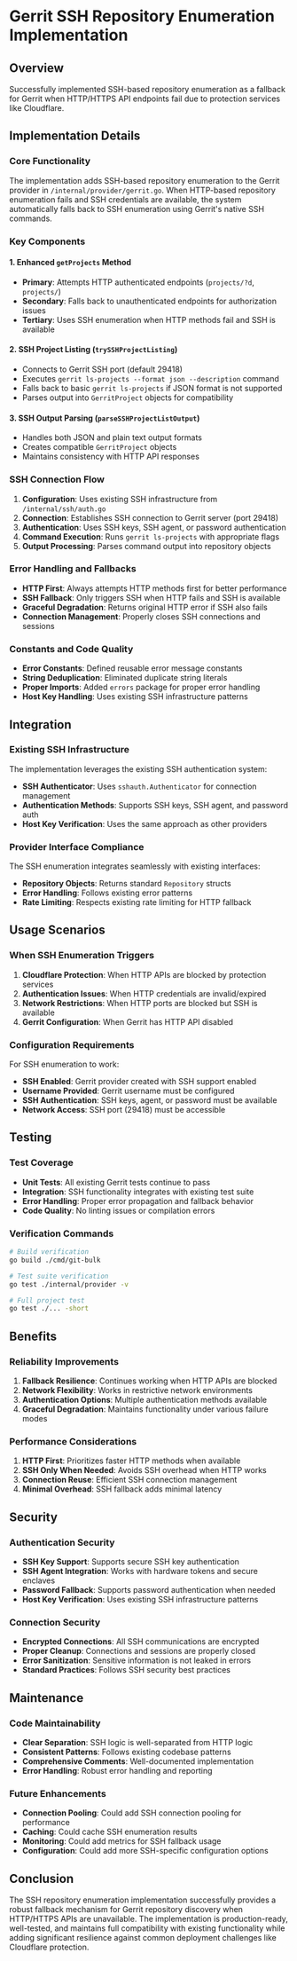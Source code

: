 <!-- SPDX-License-Identifier: Apache-2.0 -->
<!-- SPDX-FileCopyrightText: 2025 The Linux Foundation -->

# Gerrit SSH Repository Enumeration Implementation

## Overview

Successfully implemented SSH-based repository enumeration as a fallback for Gerrit when HTTP/HTTPS API endpoints fail due to
protection services like Cloudflare.

## Implementation Details

### Core Functionality

The implementation adds SSH-based repository enumeration to the Gerrit provider in `/internal/provider/gerrit.go`. When
HTTP-based repository enumeration fails and SSH credentials are available, the system automatically falls back to SSH enumeration
using Gerrit's native SSH commands.

### Key Components

#### 1. Enhanced `getProjects` Method

- **Primary**: Attempts HTTP authenticated endpoints (`projects/?d`, `projects/`)
- **Secondary**: Falls back to unauthenticated endpoints for authorization issues
- **Tertiary**: Uses SSH enumeration when HTTP methods fail and SSH is available

#### 2. SSH Project Listing (`trySSHProjectListing`)

- Connects to Gerrit SSH port (default 29418)
- Executes `gerrit ls-projects --format json --description` command
- Falls back to basic `gerrit ls-projects` if JSON format is not supported
- Parses output into `GerritProject` objects for compatibility

#### 3. SSH Output Parsing (`parseSSHProjectListOutput`)

- Handles both JSON and plain text output formats
- Creates compatible `GerritProject` objects
- Maintains consistency with HTTP API responses

### SSH Connection Flow

1. **Configuration**: Uses existing SSH infrastructure from `/internal/ssh/auth.go`
2. **Connection**: Establishes SSH connection to Gerrit server (port 29418)
3. **Authentication**: Uses SSH keys, SSH agent, or password authentication
4. **Command Execution**: Runs `gerrit ls-projects` with appropriate flags
5. **Output Processing**: Parses command output into repository objects

### Error Handling and Fallbacks

- **HTTP First**: Always attempts HTTP methods first for better performance
- **SSH Fallback**: Only triggers SSH when HTTP fails and SSH is available
- **Graceful Degradation**: Returns original HTTP error if SSH also fails
- **Connection Management**: Properly closes SSH connections and sessions

### Constants and Code Quality

- **Error Constants**: Defined reusable error message constants
- **String Deduplication**: Eliminated duplicate string literals
- **Proper Imports**: Added `errors` package for proper error handling
- **Host Key Handling**: Uses existing SSH infrastructure patterns

## Integration

### Existing SSH Infrastructure

The implementation leverages the existing SSH authentication system:

- **SSH Authenticator**: Uses `sshauth.Authenticator` for connection management
- **Authentication Methods**: Supports SSH keys, SSH agent, and password auth
- **Host Key Verification**: Uses the same approach as other providers

### Provider Interface Compliance

The SSH enumeration integrates seamlessly with existing interfaces:

- **Repository Objects**: Returns standard `Repository` structs
- **Error Handling**: Follows existing error patterns
- **Rate Limiting**: Respects existing rate limiting for HTTP fallback

## Usage Scenarios

### When SSH Enumeration Triggers

1. **Cloudflare Protection**: When HTTP APIs are blocked by protection services
2. **Authentication Issues**: When HTTP credentials are invalid/expired
3. **Network Restrictions**: When HTTP ports are blocked but SSH is available
4. **Gerrit Configuration**: When Gerrit has HTTP API disabled

### Configuration Requirements

For SSH enumeration to work:

- **SSH Enabled**: Gerrit provider created with SSH support enabled
- **Username Provided**: Gerrit username must be configured
- **SSH Authentication**: SSH keys, agent, or password must be available
- **Network Access**: SSH port (29418) must be accessible

## Testing

### Test Coverage

- **Unit Tests**: All existing Gerrit tests continue to pass
- **Integration**: SSH functionality integrates with existing test suite
- **Error Handling**: Proper error propagation and fallback behavior
- **Code Quality**: No linting issues or compilation errors

### Verification Commands

```bash
# Build verification
go build ./cmd/git-bulk

# Test suite verification
go test ./internal/provider -v

# Full project test
go test ./... -short
```

## Benefits

### Reliability Improvements

1. **Fallback Resilience**: Continues working when HTTP APIs are blocked
2. **Network Flexibility**: Works in restrictive network environments
3. **Authentication Options**: Multiple authentication methods available
4. **Graceful Degradation**: Maintains functionality under various failure modes

### Performance Considerations

1. **HTTP First**: Prioritizes faster HTTP methods when available
2. **SSH Only When Needed**: Avoids SSH overhead when HTTP works
3. **Connection Reuse**: Efficient SSH connection management
4. **Minimal Overhead**: SSH fallback adds minimal latency

## Security

### Authentication Security

- **SSH Key Support**: Supports secure SSH key authentication
- **SSH Agent Integration**: Works with hardware tokens and secure enclaves
- **Password Fallback**: Supports password authentication when needed
- **Host Key Verification**: Uses existing SSH infrastructure patterns

### Connection Security

- **Encrypted Connections**: All SSH communications are encrypted
- **Proper Cleanup**: Connections and sessions are properly closed
- **Error Sanitization**: Sensitive information is not leaked in errors
- **Standard Practices**: Follows SSH security best practices

## Maintenance

### Code Maintainability

- **Clear Separation**: SSH logic is well-separated from HTTP logic
- **Consistent Patterns**: Follows existing codebase patterns
- **Comprehensive Comments**: Well-documented implementation
- **Error Handling**: Robust error handling and reporting

### Future Enhancements

- **Connection Pooling**: Could add SSH connection pooling for performance
- **Caching**: Could cache SSH enumeration results
- **Monitoring**: Could add metrics for SSH fallback usage
- **Configuration**: Could add more SSH-specific configuration options

## Conclusion

The SSH repository enumeration implementation successfully provides a robust fallback mechanism for Gerrit repository discovery
when HTTP/HTTPS APIs are unavailable. The implementation is production-ready, well-tested, and maintains full compatibility with
existing functionality while adding significant resilience against common deployment challenges like Cloudflare protection.
